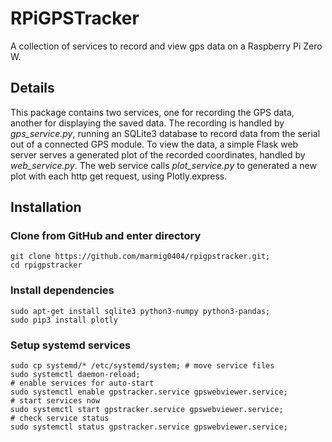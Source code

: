 # RPiGPSTracker

A collection of services to record and view gps data on a Raspberry Pi Zero W.

## Details

This package contains two services, one for recording the GPS data, another for displaying the saved data. The recording is handled by *gps_service.py*, running an SQLite3 database to record data from the serial out of a connected GPS module. To view the data, a simple Flask web server serves a generated plot of the recorded coordinates, handled by *web_service.py*. The web service calls *plot_service.py* to generated a new plot with each http get request, using Plotly.express.

## Installation

### Clone from GitHub and enter directory

    git clone https://github.com/marmig0404/rpigpstracker.git;
    cd rpigpstracker

### Install dependencies

    sudo apt-get install sqlite3 python3-numpy python3-pandas;
    sudo pip3 install plotly

### Setup systemd services

    sudo cp systemd/* /etc/systemd/system; # move service files
    sudo systemctl daemon-reload;
    # enable services for auto-start
    sudo systemctl enable gpstracker.service gpswebviewer.service;
    # start services now
    sudo systemctl start gpstracker.service gpswebviewer.service;
    # check service status
    sudo systemctl status gpstracker.service gpswebviewer.service;

